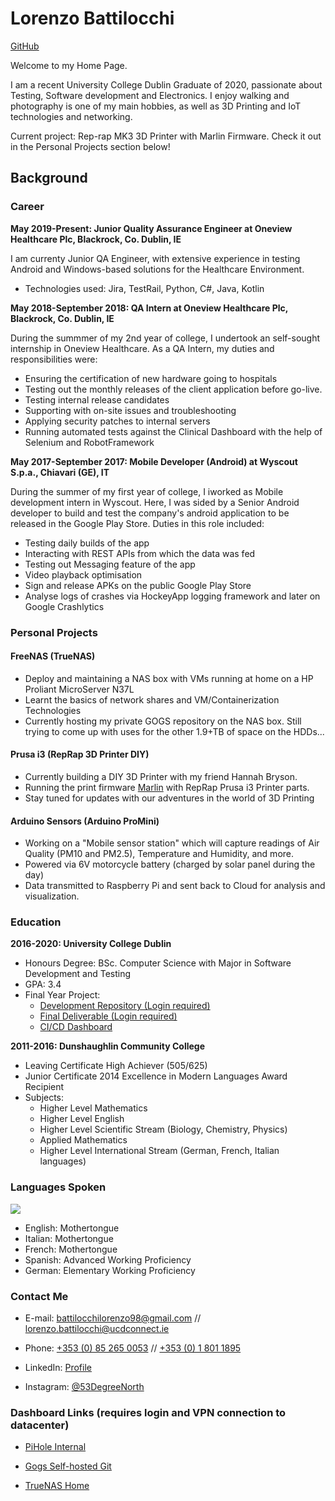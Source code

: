 # Lorenzo Battilocchi

[GitHub](https://github.com/xerohero)

Welcome to my Home Page. 

I am a recent University College Dublin Graduate of 2020, passionate about Testing, Software development and Electronics. I enjoy walking and photography is one of my main hobbies, as well as 3D Printing and IoT technologies and networking.

Current project: Rep-rap MK3 3D Printer with Marlin Firmware. Check it out in the Personal Projects section below!

## Background

### Career

**May 2019-Present: Junior Quality Assurance Engineer at Oneview Healthcare Plc, 
Blackrock, Co. Dublin, IE** 

I am currenty Junior QA Engineer, with extensive experience in testing Android and Windows-based solutions for the Healthcare Environment. 
* Technologies used: Jira, TestRail, Python, C#, Java, Kotlin

**May 2018-September 2018: QA Intern at Oneview Healthcare Plc,
Blackrock, Co. Dublin, IE**

During the summmer of my 2nd year of college, I undertook an self-sought internship in Oneview Healthcare. As a QA Intern, my duties and responsibilities were:
* Ensuring the certification of new hardware going to hospitals 
* Testing out the monthly releases of the client application before go-live.
* Testing internal release candidates
* Supporting with on-site issues and troubleshooting
* Applying security patches to internal servers
* Running automated tests against the Clinical Dashboard with the help of Selenium and RobotFramework

**May 2017-September 2017: Mobile Developer (Android) at Wyscout S.p.a.,
Chiavari (GE), IT**

During the summer of my first year of college, I iworked as Mobile development intern in Wyscout. Here, I was sided by a Senior Android developer  to build and test the company's android application to be released in the Google Play Store. Duties in this role included:
* Testing daily builds of the app
* Interacting with REST APIs from which the data was fed
* Testing out Messaging feature of the app
* Video playback optimisation
* Sign and release APKs on the public Google Play Store
* Analyse logs of crashes via HockeyApp logging framework and later on Google Crashlytics

### Personal Projects

#### FreeNAS (TrueNAS)

* Deploy and maintaining a NAS box with VMs running at home on a HP Proliant MicroServer N37L
* Learnt the basics of network shares and VM/Containerization Technologies
* Currently hosting my private GOGS repository on the NAS box. Still trying to come up with uses for the other 1.9+TB of space on the HDDs...

#### Prusa i3 (RepRap 3D Printer DIY)

* Currently building a DIY 3D Printer with my friend Hannah Bryson. 
* Running the print firmware [Marlin](https://codeload.github.com/MarlinFirmware/Marlin/) with RepRap Prusa i3 Printer parts. 
* Stay tuned for updates with our adventures in the world of 3D Printing

#### Arduino Sensors (Arduino ProMini)

* Working on a "Mobile sensor station" which will capture readings of Air Quality (PM10 and PM2.5), Temperature and Humidity, and more.
* Powered via 6V motorcycle battery (charged by solar panel during the day)
* Data transmitted to Raspberry Pi and sent back to Cloud for analysis and visualization.

### Education

**2016-2020: University College Dublin**

* Honours Degree: BSc. Computer Science with Major in Software Development and Testing
* GPA: 3.4
* Final Year Project: 
    * [Development Repository (Login required)](https://github.com/XeroHero/CO2Aware)
    * [Final Deliverable (Login required)](https://github.com/XeroHero/FYP-CO2Aware-Android-Application)
    * [CI/CD Dashboard](https://travis-ci.com/github/XeroHero/CO2Aware)


**2011-2016: Dunshaughlin Community College**

* Leaving Certificate High Achiever (505/625)
* Junior Certificate 2014 Excellence in Modern Languages Award Recipient
* Subjects: 
    * Higher Level Mathematics
    * Higher Level English
    * Higher Level Scientific Stream (Biology, Chemistry, Physics)
    * Applied Mathematics
    * Higher Level International Stream (German, French, Italian languages)

### Languages Spoken 

![](https://gyazo.com/6459f26237389f3d0bc862a614de96a5.png)

* English: Mothertongue
* Italian: Mothertongue
* French: Mothertongue
* Spanish: Advanced Working Proficiency
* German: Elementary Working Proficiency

### Contact Me

* E-mail: [battilocchilorenzo98@gmail.com](mailto:battilocchilorenzo98@gmail.com) // [lorenzo.battilocchi@ucdconnect.ie](mailto:lorenzo.battilocchi@ucdconnect.ie)

* Phone: [+353 (0) 85 265 0053](tel:00353852650053) // [+353 (0) 1 801 1895](tel:0035318011895)

* LinkedIn: [Profile](https://www.linkedin.com/in/lorenzo-battilocchi-197888104/)

* Instagram: [@53DegreeNorth](https://www.instagram.com/53degreenorth/)

### Dashboard Links (requires login and VPN connection to datacenter)

* [PiHole Internal](http://192.168.0.11/admin/)

* [Gogs Self-hosted Git](http://79.97.18.50:3000)

* [TrueNAS Home](http://79.97.18.50:46)
